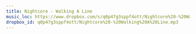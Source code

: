 ```yaml
---
title: Nightcore - Walking A Line
music_loc: https://www.dropbox.com/s/q0p47g3sppf4ott/Nightcore%20-%20Walking%20A%20Line.mp3?dl=0
dropbox_id: q0p47g3sppf4ott/Nightcore%20-%20Walking%20A%20Line.mp3
---
```


